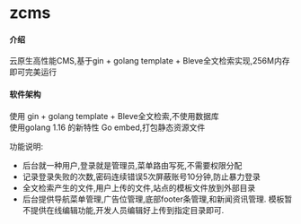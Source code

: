 # zcms

#### 介绍
云原生高性能CMS,基于gin + golang template + Bleve全文检索实现,256M内存即可完美运行

#### 软件架构
使用 gin + golang template + Bleve全文检索,不使用数据库  
使用golang 1.16 的新特性 Go embed,打包静态资源文件  

功能说明:  
- 后台就一种用户,登录就是管理员,菜单路由写死,不需要权限分配  
- 记录登录失败的次数,密码连续错误5次屏蔽账号10分钟,防止暴力登录  
- 全文检索产生的文件,用户上传的文件,站点的模板文件放到外部目录
- 后台提供导航菜单管理,广告位管理,底部footer条管理,和新闻资讯管理. 模板暂不提供在线编辑功能,开发人员编辑好上传到指定目录即可.





